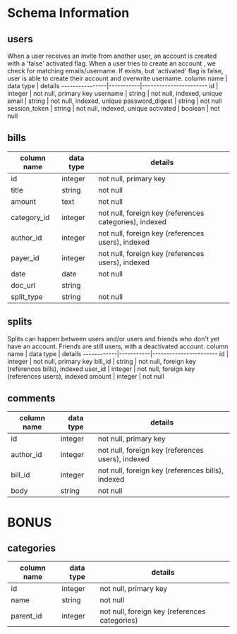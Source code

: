 # Schema Information

## users
When a user receives an invite from another user, an account is created with a 'false' activated flag. When a user tries to create an account , we check for matching emails/username. If exists, but 'activated' flag is false, user is able to create their account and overwrite username.
column name     | data type | details
----------------|-----------|-----------------------
id              | integer   | not null, primary key
username        | string    | not null, indexed, unique
email           | string    | not null, indexed, unique
password_digest | string    | not null
session_token   | string    | not null, indexed, unique
activated       | boolean   | not null

## bills
column name | data type | details
------------|-----------|-----------------------
id          | integer   | not null, primary key
title       | string    | not null
amount      | text      | not null
category_id | integer   | not null, foreign key (references categories), indexed
author_id   | integer   | not null, foreign key (references users), indexed
payer_id    | integer   | not null, foreign key (references users), indexed
date        | date      | not null
doc_url     | string    |
split_type  | string    | not null

## splits
Splits can happen between users and/or users and friends who don't yet have an account. Friends are still users, with a deactivated account.
column name | data type | details
------------|-----------|-----------------------
id          | integer   | not null, primary key
bill_id     | string    | not null, foreign key (references bills), indexed
user_id     | integer   | not null, foreign key (references users), indexed
amount      | integer   | not null

## comments
column name | data type | details
------------|-----------|-----------------------
id          | integer   | not null, primary key
author_id   | integer   | not null, foreign key (references users), indexed
bill_id     | integer   | not null, foreign key (references bills), indexed
body        | string    | not null


# BONUS

## categories
column name | data type | details
------------|-----------|-----------------------
id          | integer   | not null, primary key
name        | string    | not null
parent_id   | integer   | not null, foreign key (references categories)
